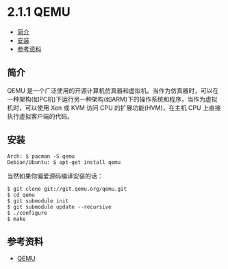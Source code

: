 # 2.1.1 QEMU

- [简介](#简介)
- [安装](#安装)
- [参考资料](#参考资料)

## 简介
QEMU 是一个广泛使用的开源计算机仿真器和虚拟机。当作为仿真器时，可以在一种架构(如PC机)下运行另一种架构(如ARM)下的操作系统和程序，当作为虚拟机时，可以使用 Xen 或 KVM 访问 CPU 的扩展功能(HVM)，在主机 CPU 上直接执行虚拟客户端的代码。


## 安装
```
Arch: $ pacman -S qemu
Debian/Ubuntu: $ apt-get install qemu
```
当然如果你偏爱源码编译安装的话：
```
$ git clone git://git.qemu.org/qemu.git
$ cd qemu
$ git submodule init
$ git submodule update --recursive
$ ./configure
$ make
```


## 参考资料
- [QEMU](https://www.qemu.org/)
